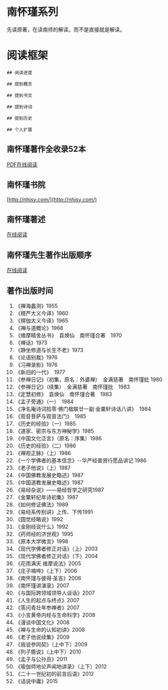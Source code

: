 # 南怀瑾系列

先读原著，在读南师的解读。而不是直接就是解读。


# 阅读框架

```text
## 阅读进度

## 提到概念

## 提到书文

## 提到诗词

## 提到历史

## 个人扩展
```

## 南怀瑾著作全收录52本

[PDF在线阅读](../../materials/南怀瑾著作全收录52本.pdf)

## 南怀瑾书院

[http://nhjsy.com/](http://nhjsy.com/)

## 南怀瑾著述

[在线阅读](http://nhjsy.com/nanshi/6.html)

## 南怀瑾先生著作出版顺序

[在线阅读](https://www.quanxue.cn/ct_nanhuaijin/other/other05.html)

## 著作出版时间

1. 《禅海蠡测》1955
2. 《楞严大义今译》1960
3. 《楞伽大义今译》1965
4. 《禅与道概论》1968
5. 《维摩精舍丛书》　袁焕仙　南怀瑾合著　1970
6. 《禅话》1973
7. 《静坐修道与长生不老》1973
8. 《论语别裁》1976
9. 《习禅录影》1976
10. 《新旧的一代》　1977
11. 《参禅日记》（初集，原名：外婆禅）　金满慈著　南怀瑾批 1980
12. 《参禅日记》（续集）　金满慈著　南怀瑾批　1983
13. 《定慧初修》　袁焕仙　南怀瑾合著　1983
14. 《孟子旁通》（一）　1984
15. 《净名庵诗词拾零·佛门楹联廿一副·金粟轩诗话八讲》　1984
16. 《观音菩萨与观音法门》　1985
17. 《历史的经验》（一）1985
18. 《道家、密宗与东方神秘学》1985
19. 《中国文化泛言》（原名：序集）1986
20. 《历史的经验》（二）1986
21. 《禅观正脉》（上）1986
22. 《一个学佛者的基本信念》--华严经普贤行愿品讲记 1986
23. 《老子他说》（上）1987
24. 《中国佛教发展史略述》1987
25. 《中国道教发展史略述》1987
26. 《易经杂说》——易经哲学之研究1987
27. 《金粟轩纪年诗初集》1987
28. 《如何修证佛法》1989
29. 《易经系传别讲》上传、下传1991
30. 《圆觉经略说》1992
31. 《金刚经说什么》1992
32. 《药师经的济世观》1995
33. 《原本大学微言》1998
34. 《现代学佛者修正对话》（上）2003
35. 《现代学佛者修正对话》（下）2004
36. 《花雨满天 维摩说法》2005
37. 《庄子喃哗》（上下）2006
38. 《南怀瑾与彼得·圣吉》2006
39. 《南怀瑾讲演录》2007
40. 《与国际跨领域领导人谈话》2007
41. 《人生的起点与终点》2007
42. 《答问青壮年参禅者》2007
43. 《小言黄帝内经与生命科学》2008
44. 《漫谈中国文化》2008
45. 《禅与生命的认知初讲》2008
46. 《老子他说续集》2009
47. 《我说参同契》（上中下）2009
48. 《列子臆说》（上中下）2010
49. 《孟子与公孙丑》2011
50. 《瑜伽师地论声闻地讲录》（上下）2012
51. 《二十一世纪初的前言后语》2012
52. 《话说中庸》2015

